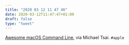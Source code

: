 ```yaml
---
title: "2020 03 12 11 47 46"
date: 2020-03-12T11:47:47+01:00
draft: false
type: "tweet"
---
```


[Awesome macOS Command Line](https://mjtsai.com/blog/2020/03/11/awesome-macos-command-line/), via Michael Tsai. `#apple`
